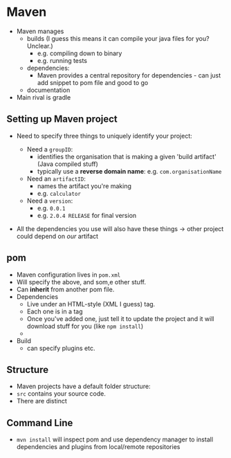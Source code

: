 # Maven

* Maven manages
  - builds (I guess this means it can compile your java files for you? Unclear.)
    - e.g. compiling down to binary
    - e.g. running tests
  - dependencies:
    - Maven provides a central repository for dependencies - can just add snippet to pom file and good to go
  - documentation
* Main rival is gradle

## Setting up Maven project

* Need to specify three things to uniquely identify your project:
  * Need a `groupID`:
    - identifies the organisation that is making a given 'build artifact' (Java compiled stuff)
    - typically use a **reverse domain name**: e.g. `com.organisationName`
  * Need an `artifactID`:
    - names the artifact you're making
    - e.g. `calculator`
  * Need a `version`:
    - e.g. `0.0.1`
    - e.g. `2.0.4 RELEASE` for final version

* All the dependencies you use will also have these things -> other project could depend on *our* artifact

## pom
* Maven configuration lives in `pom.xml`
* Will specify the above, and som,e other stuff.
* Can **inherit** from another pom file.
* Dependencies
  - Live under an HTML-style (XML I guess) <dependencies> tag.
  - Each one is in a <dependency> tag
  - Once you've added one, just tell it to update the project and it will download stuff for you (like `npm install`)
  -
* Build
  - can specify plugins etc.

## Structure

* Maven projects have a default folder structure:
* `src` contains your source code.
* There are distinct

## Command Line

* `mvn install` will inspect pom and use dependency manager to install dependencies and plugins from local/remote repositories
